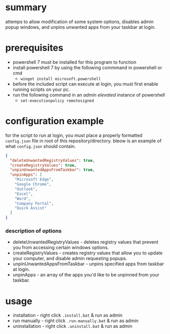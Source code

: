 # summary

attemps to allow modification of some system options, disables admin popup windows, and unpins unwanted apps from your taskbar at login.

# prerequisites
- powershell 7 must be installed for this program to function
- install powershell 7 by using the following commmand in powershell or cmd
  - `winget install microsoft.powershell`
- before the included script can execute at login, you must first enable running scripts on your pc.
- run the following command in an *admin elevated* instance of powershell
  - `set-executionpolicy remotesigned`

# configuration example

for the script to run at login, you must place a properly formatted `config.json` file in root of this repository/directory. bleow is an example of what `config.json` should contain.

```json
{
  "deleteUnwantedRegistryValues": true,
  "createRegistryValues": true,
  "unpinUnwantedAppsFromTaskbar": true,
  "unpinApps": [
    "Microsoft Edge",
    "Google Chrome",
    "Outlook",
    "Excel",
    "Word",
    "Company Portal",
    "Quick Assist"
  ]
}
```

### description of options

- deleteUnwantedRegistryValues - deletes registry values that prevent you from accessing certain windows options.
- createRegistryValues - creates registry values that allow you to update your computer, and disable admin requesting popups.
- unpinUnwantedAppsFromTaskbar - unpins specified apps from taskbar at login.
- unpinApps - an array of the apps you'd like to be unpinned from your taskbar.

# usage

- installation - right click `.install.bat` & run as admin
- run manually - right click `.run-manually.bat` & run as admin
- uninstallation - right click `.uninstall.bat` & run as admin
